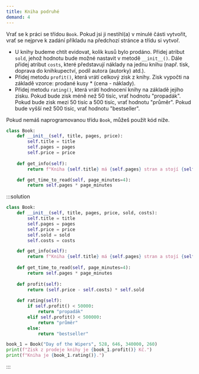 ```yaml
---
title: Kniha podruhé
demand: 4
---
```


Vrať se k práci se třídou `Book`. Pokud jsi ji nestihl(a) v minulé části vytvořit, vrať se nejprve k zadání příkladu na předchozí stránce a třídu si vytvoř.

- U knihy budeme chtít evidovat, kolik kusů bylo prodáno. Přidej atribut `sold`, jehož hodnotu bude možné nastavit v metodě `__init__()`. Dále přidej atribut `costs`, které představují náklady na jednu knihu (např. tisk, doprava do knihkupectví, podíl autora (autorky) atd.).
- Přidej metodu `profit()`, která vrátí celkový zisk z knihy. Zisk vypočti na základě vzorce: prodané kusy * (cena - náklady).
- Přidej metodu `rating()`, která vrátí hodnocení knihy na základě jejího zisku. Pokud bude zisk méně než 50 tisíc, vrať hodnotu "propadák". Pokud bude zisk mezi 50 tisíc a 500 tisíc, vrať hodnotu "průměr". Pokud bude vyšší než 500 tisíc, vrať hodnotu "bestseller".

Pokud nemáš naprogramovanou třídu `Book`, můžeš použít kód níže.

```py
class Book:
    def __init__(self, title, pages, price):
        self.title = title
        self.pages = pages
        self.price = price
        
    def get_info(self):
        return f"Kniha {self.title} má {self.pages} stran a stojí {self.price} Kč."

    def get_time_to_read(self, page_minutes=4):
        return self.pages * page_minutes
```

:::solution
```py
class Book:
    def __init__(self, title, pages, price, sold, costs):
        self.title = title
        self.pages = pages
        self.price = price
        self.sold = sold
        self.costs = costs

    def get_info(self):
        return f"Kniha {self.title} má {self.pages} stran a stojí {self.price} Kč."
    
    def get_time_to_read(self, page_minutes=4):
        return self.pages * page_minutes
    
    def profit(self):
        return (self.price - self.costs) * self.sold
    
    def rating(self):
        if self.profit() < 50000:
            return "propadák"
        elif self.profit() < 500000:
            return "průměr"
        else:
            return "bestseller"

book_1 = Book("Day of the Wipers", 528, 646, 340000, 260)
print(f"Zisk z prodeje knihy je {book_1.profit()} Kč.")
print(f"Kniha je {book_1.rating()}.")
```
:::
